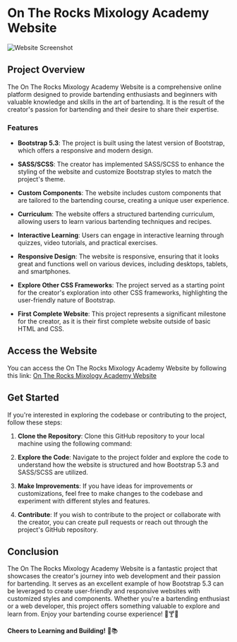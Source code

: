# On The Rocks Mixology Academy Website

![Website Screenshot](https://ontherocks.counts2six.com/assets/images/screenshot.png)

## Project Overview

The On The Rocks Mixology Academy Website is a comprehensive online platform designed to provide bartending enthusiasts and beginners with valuable knowledge and skills in the art of bartending. It is the result of the creator's passion for bartending and their desire to share their expertise.

### Features

- **Bootstrap 5.3**: The project is built using the latest version of Bootstrap, which offers a responsive and modern design.

- **SASS/SCSS**: The creator has implemented SASS/SCSS to enhance the styling of the website and customize Bootstrap styles to match the project's theme.

- **Custom Components**: The website includes custom components that are tailored to the bartending course, creating a unique user experience.

- **Curriculum**: The website offers a structured bartending curriculum, allowing users to learn various bartending techniques and recipes.

- **Interactive Learning**: Users can engage in interactive learning through quizzes, video tutorials, and practical exercises.

- **Responsive Design**: The website is responsive, ensuring that it looks great and functions well on various devices, including desktops, tablets, and smartphones.

- **Explore Other CSS Frameworks**: The project served as a starting point for the creator's exploration into other CSS frameworks, highlighting the user-friendly nature of Bootstrap.

- **First Complete Website**: This project represents a significant milestone for the creator, as it is their first complete website outside of basic HTML and CSS.

## Access the Website

You can access the On The Rocks Mixology Academy Website by following this link: [On The Rocks Mixology Academy Website](https://ontherocks.counts2six.com/)

## Get Started

If you're interested in exploring the codebase or contributing to the project, follow these steps:

1. **Clone the Repository**: Clone this GitHub repository to your local machine using the following command:
   
2. **Explore the Code**: Navigate to the project folder and explore the code to understand how the website is structured and how Bootstrap 5.3 and SASS/SCSS are utilized.

3. **Make Improvements**: If you have ideas for improvements or customizations, feel free to make changes to the codebase and experiment with different styles and features.

4. **Contribute**: If you wish to contribute to the project or collaborate with the creator, you can create pull requests or reach out through the project's GitHub repository.

## Conclusion

The On The Rocks Mixology Academy Website is a fantastic project that showcases the creator's journey into web development and their passion for bartending. It serves as an excellent example of how Bootstrap 5.3 can be leveraged to create user-friendly and responsive websites with customized styles and components. Whether you're a bartending enthusiast or a web developer, this project offers something valuable to explore and learn from. Enjoy your bartending course experience! 🍹🍸🥂

**Cheers to Learning and Building!** 🥃📚



